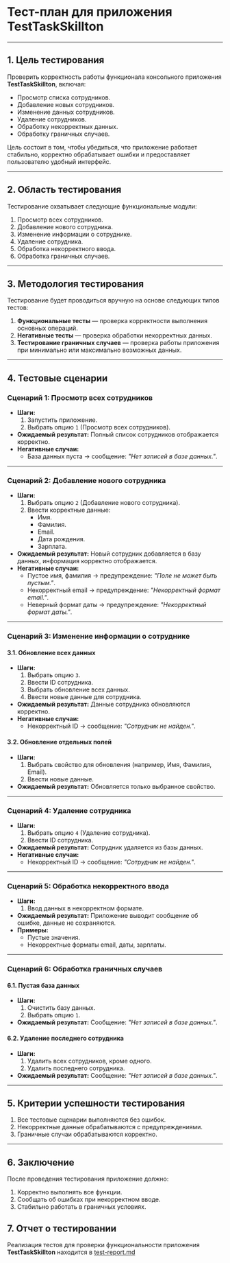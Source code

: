 # Тест-план для приложения TestTaskSkillton

---

## 1. Цель тестирования
Проверить корректность работы функционала консольного приложения **TestTaskSkillton**, включая:
- Просмотр списка сотрудников.
- Добавление новых сотрудников.
- Изменение данных сотрудников.
- Удаление сотрудников.
- Обработку некорректных данных.
- Обработку граничных случаев.

Цель состоит в том, чтобы убедиться, что приложение работает стабильно, корректно обрабатывает ошибки и предоставляет пользователю удобный интерфейс.

---

## 2. Область тестирования
Тестирование охватывает следующие функциональные модули:
1. Просмотр всех сотрудников.
2. Добавление нового сотрудника.
3. Изменение информации о сотруднике.
4. Удаление сотрудника.
5. Обработка некорректного ввода.
6. Обработка граничных случаев.

---

## 3. Методология тестирования
Тестирование будет проводиться вручную на основе следующих типов тестов:
1. **Функциональные тесты** — проверка корректности выполнения основных операций.
2. **Негативные тесты** — проверка обработки некорректных данных.
3. **Тестирование граничных случаев** — проверка работы приложения при минимально или максимально возможных данных.

---

## 4. Тестовые сценарии

### **Сценарий 1: Просмотр всех сотрудников**
- **Шаги:**
  1. Запустить приложение.
  2. Выбрать опцию `1` (Просмотр всех сотрудников).
- **Ожидаемый результат:** Полный список сотрудников отображается корректно.
- **Негативные случаи:**
  - База данных пуста → сообщение: _"Нет записей в базе данных."_.

---

### **Сценарий 2: Добавление нового сотрудника**
- **Шаги:**
  1. Выбрать опцию `2` (Добавление нового сотрудника).
  2. Ввести корректные данные:
     - Имя.
     - Фамилия.
     - Email.
     - Дата рождения.
     - Зарплата.
- **Ожидаемый результат:** Новый сотрудник добавляется в базу данных, информация корректно отображается.
- **Негативные случаи:**
  - Пустое имя, фамилия → предупреждение: _"Поле не может быть пустым."_.
  - Некорректный email → предупреждение: _"Некорректный формат email."_.
  - Неверный формат даты → предупреждение: _"Некорректный формат даты."_.

---

### **Сценарий 3: Изменение информации о сотруднике**
#### 3.1. Обновление всех данных
- **Шаги:**
  1. Выбрать опцию `3`.
  2. Ввести ID сотрудника.
  3. Выбрать обновление всех данных.
  4. Ввести новые данные для сотрудника.
- **Ожидаемый результат:** Данные сотрудника обновляются корректно.
- **Негативные случаи:**
  - Некорректный ID → сообщение: _"Сотрудник не найден."_.

#### 3.2. Обновление отдельных полей
- **Шаги:**
  1. Выбрать свойство для обновления (например, Имя, Фамилия, Email).
  2. Ввести новые данные.
- **Ожидаемый результат:** Обновляется только выбранное свойство.

---

### **Сценарий 4: Удаление сотрудника**
- **Шаги:**
  1. Выбрать опцию `4` (Удаление сотрудника).
  2. Ввести ID сотрудника.
- **Ожидаемый результат:** Сотрудник удаляется из базы данных.
- **Негативные случаи:**
  - Некорректный ID → сообщение: _"Сотрудник не найден."_.

---

### **Сценарий 5: Обработка некорректного ввода**
- **Шаги:**
  1. Ввод данных в некорректном формате.
- **Ожидаемый результат:** Приложение выводит сообщение об ошибке, данные не сохраняются.
- **Примеры:**
  - Пустые значения.
  - Некорректные форматы email, даты, зарплаты.

---

### **Сценарий 6: Обработка граничных случаев**
#### 6.1. Пустая база данных
- **Шаги:**
  1. Очистить базу данных.
  2. Выбрать опцию `1`.
- **Ожидаемый результат:** Сообщение: _"Нет записей в базе данных."_.

#### 6.2. Удаление последнего сотрудника
- **Шаги:**
  1. Удалить всех сотрудников, кроме одного.
  2. Удалить последнего сотрудника.
- **Ожидаемый результат:** Сообщение: _"Нет записей в базе данных."_.

---

## 5. Критерии успешности тестирования
1. Все тестовые сценарии выполняются без ошибок.
2. Некорректные данные обрабатываются с предупреждениями.
3. Граничные случаи обрабатываются корректно.

---

## 6. Заключение
После проведения тестирования приложение должно:
1. Корректно выполнять все функции.
2. Сообщать об ошибках при некорректном вводе.
3. Стабильно работать в граничных условиях.

## 7. Отчет о тестировании
Реализация тестов для проверки функциональности приложения **TestTaskSkillton** находится в [test-report.md](./test-report.md)
